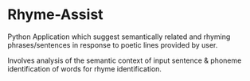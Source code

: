 # Rhyme-Assist

Python Application which suggest semantically related and rhyming phrases/sentences in response to poetic lines provided by user. 

Involves analysis of the semantic context of input sentence & phoneme identification of words for rhyme identification. 
